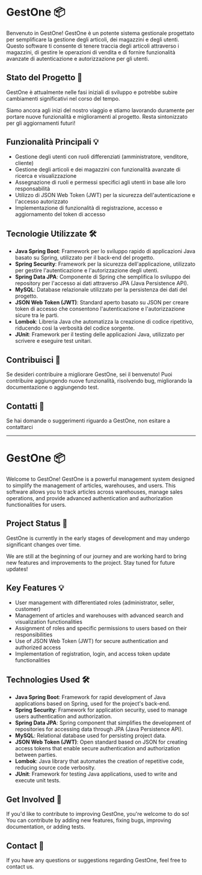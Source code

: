 # GestOne 📦

Benvenuto in GestOne! GestOne è un potente sistema gestionale progettato per semplificare la gestione degli articoli, dei magazzini e degli utenti. Questo software ti consente di tenere traccia degli articoli attraverso i magazzini, di gestire le operazioni di vendita e di fornire funzionalità avanzate di autenticazione e autorizzazione per gli utenti.

## Stato del Progetto 🚧

GestOne è attualmente nelle fasi iniziali di sviluppo e potrebbe subire cambiamenti significativi nel corso del tempo. 

Siamo ancora agli inizi del nostro viaggio e stiamo lavorando duramente per portare nuove funzionalità e miglioramenti al progetto. Resta sintonizzato per gli aggiornamenti futuri!

## Funzionalità Principali 💡

- Gestione degli utenti con ruoli differenziati (amministratore, venditore, cliente)
- Gestione degli articoli e dei magazzini con funzionalità avanzate di ricerca e visualizzazione
- Assegnazione di ruoli e permessi specifici agli utenti in base alle loro responsabilità
- Utilizzo di JSON Web Token (JWT) per la sicurezza dell'autenticazione e l'accesso autorizzato
- Implementazione di funzionalità di registrazione, accesso e aggiornamento del token di accesso

## Tecnologie Utilizzate 🛠️

- **Java Spring Boot**: Framework per lo sviluppo rapido di applicazioni Java basato su Spring, utilizzato per il back-end del progetto.
- **Spring Security**: Framework per la sicurezza dell'applicazione, utilizzato per gestire l'autenticazione e l'autorizzazione degli utenti.
- **Spring Data JPA**: Componente di Spring che semplifica lo sviluppo dei repository per l'accesso ai dati attraverso JPA (Java Persistence API).
- **MySQL**: Database relazionale utilizzato per la persistenza dei dati del progetto.
- **JSON Web Token (JWT)**: Standard aperto basato su JSON per creare token di accesso che consentono l'autenticazione e l'autorizzazione sicure tra le parti.
- **Lombok**: Libreria Java che automatizza la creazione di codice ripetitivo, riducendo così la verbosità del codice sorgente.
- **JUnit**: Framework per il testing delle applicazioni Java, utilizzato per scrivere e eseguire test unitari.

## Contribuisci 🤝

Se desideri contribuire a migliorare GestOne, sei il benvenuto! Puoi contribuire aggiungendo nuove funzionalità, risolvendo bug, migliorando la documentazione o aggiungendo test.

## Contatti 📧

Se hai domande o suggerimenti riguardo a GestOne, non esitare a contattarci

---

# GestOne 📦

Welcome to GestOne! GestOne is a powerful management system designed to simplify the management of articles, warehouses, and users. This software allows you to track articles across warehouses, manage sales operations, and provide advanced authentication and authorization functionalities for users.

## Project Status 🚧

GestOne is currently in the early stages of development and may undergo significant changes over time. 

We are still at the beginning of our journey and are working hard to bring new features and improvements to the project. Stay tuned for future updates!

## Key Features 💡

- User management with differentiated roles (administrator, seller, customer)
- Management of articles and warehouses with advanced search and visualization functionalities
- Assignment of roles and specific permissions to users based on their responsibilities
- Use of JSON Web Token (JWT) for secure authentication and authorized access
- Implementation of registration, login, and access token update functionalities

## Technologies Used 🛠️

- **Java Spring Boot**: Framework for rapid development of Java applications based on Spring, used for the project's back-end.
- **Spring Security**: Framework for application security, used to manage users authentication and authorization.
- **Spring Data JPA**: Spring component that simplifies the development of repositories for accessing data through JPA (Java Persistence API).
- **MySQL**: Relational database used for persisting project data.
- **JSON Web Token (JWT)**: Open standard based on JSON for creating access tokens that enable secure authentication and authorization between parties.
- **Lombok**: Java library that automates the creation of repetitive code, reducing source code verbosity.
- **JUnit**: Framework for testing Java applications, used to write and execute unit tests.

## Get Involved 🤝

If you'd like to contribute to improving GestOne, you're welcome to do so! You can contribute by adding new features, fixing bugs, improving documentation, or adding tests.

## Contact 📧

If you have any questions or suggestions regarding GestOne, feel free to contact us.
